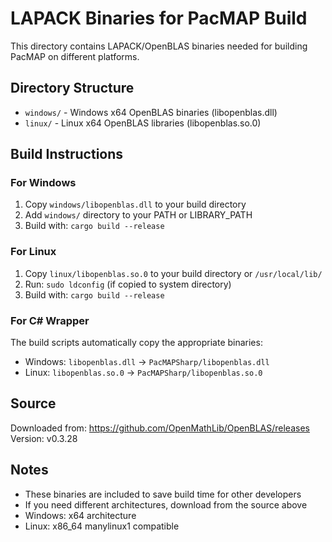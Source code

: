 # LAPACK Binaries for PacMAP Build

This directory contains LAPACK/OpenBLAS binaries needed for building PacMAP on different platforms.

## Directory Structure

- `windows/` - Windows x64 OpenBLAS binaries (libopenblas.dll)
- `linux/` - Linux x64 OpenBLAS libraries (libopenblas.so.0)

## Build Instructions

### For Windows
1. Copy `windows/libopenblas.dll` to your build directory
2. Add `windows/` directory to your PATH or LIBRARY_PATH
3. Build with: `cargo build --release`

### For Linux
1. Copy `linux/libopenblas.so.0` to your build directory or `/usr/local/lib/`
2. Run: `sudo ldconfig` (if copied to system directory)
3. Build with: `cargo build --release`

### For C# Wrapper
The build scripts automatically copy the appropriate binaries:
- Windows: `libopenblas.dll` → `PacMAPSharp/libopenblas.dll`
- Linux: `libopenblas.so.0` → `PacMAPSharp/libopenblas.so.0`

## Source
Downloaded from: https://github.com/OpenMathLib/OpenBLAS/releases
Version: v0.3.28

## Notes
- These binaries are included to save build time for other developers
- If you need different architectures, download from the source above
- Windows: x64 architecture
- Linux: x86_64 manylinux1 compatible